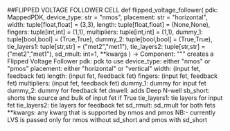 ##FLIPPED VOLTAGE FOLLOWER CELL
def  flipped_voltage_follower(
        pdk: MappedPDK,
        device_type: str = "nmos", 
        placement: str = "horizontal",
        width: tuple[float,float] = (3,3),
        length: tuple[float,float] = (None,None),
        fingers: tuple[int,int] = (1,1),
        multipliers: tuple[int,int] = (1,1),
        dummy_1: tuple[bool,bool] = (True,True),
        dummy_2: tuple[bool,bool] = (True,True),
        tie_layers1: tuple[str,str] = ("met2","met1"),
        tie_layers2: tuple[str,str] = ("met2","met1"),
        sd_rmult: int=1,
        **kwargs
        ) -> Component:
    """
    creates a Flipped Voltage Follower
    pdk: pdk to use
    device_type: either "nmos" or "pmos"
    placement: either "horizontal" or "vertical"
    width: (input fet, feedback fet)
    length: (input fet, feedback fet)
    fingers: (input fet, feedback fet)
    multipliers: (input fet, feedback fet)
    dummy_1: dummy for input fet
    dummy_2: dummy for feedback fet
    dnwell: adds Deep N-well
    sb_short: shorts the source and bulk of input fet if True
    tie_layers1: tie layers for input fet
    tie_layers2: tie layers for feedback fet
    sd_rmult: sd_rmult for both fets
    **kwargs: any kwarg that is supported by nmos and pmos
    NB:- currently LVS is passed only for nmos without sd_short and pmos with sd_short

